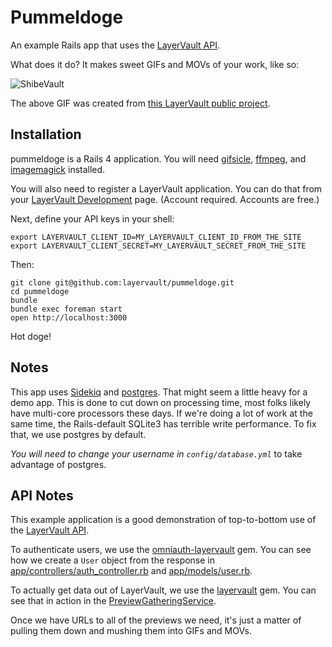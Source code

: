 # Pummeldoge

An example Rails app that uses the [LayerVault API](https://developers.layervault.com).

What does it do? It makes sweet GIFs and MOVs of your work, like so:

![ShibeVault](https://f.cloud.github.com/assets/47004/1699323/a823daba-5f91-11e3-9469-22f4d6e3a49d.gif)

The above GIF was created from [this LayerVault public project](https://layervault.com/kelly-sutton/Pummeldoge).

## Installation

pummeldoge is a Rails 4 application. You will need [gifsicle](http://www.lcdf.org/gifsicle/),
[ffmpeg](https://trac.ffmpeg.org/wiki/MacOSXCompilationGuide),
and [imagemagick](http://stackoverflow.com/questions/7053996/how-do-i-install-imagemagick-with-homebrew) installed.

You will also need to register a LayerVault application. You can do that from your [LayerVault Development](https://layervault.com/settings/development) page.
(Account required. Accounts are free.)

Next, define your API keys in your shell:

```
export LAYERVAULT_CLIENT_ID=MY_LAYERVAULT_CLIENT_ID_FROM_THE_SITE
export LAYERVAULT_CLIENT_SECRET=MY_LAYERVAULT_SECRET_FROM_THE_SITE
```

Then:

```
git clone git@github.com:layervault/pummeldoge.git
cd pummeldoge
bundle
bundle exec foreman start
open http://localhost:3000
```

Hot doge!

## Notes

This app uses [Sidekiq](https://github.com/mperham/sidekiq) and [postgres](http://www.postgresql.org/).
That might seem a little heavy for a demo app. This is done to cut down on processing time,
most folks likely have multi-core processors these days. If we're doing a lot of work at the same time,
the Rails-default SQLite3 has terrible write performance. To fix that, we use postgres by default.

*You will need to change your username in `config/database.yml`* to take advantage of postgres.

## API Notes

This example application is a good demonstration of top-to-bottom use of the [LayerVault API](https://developers.layervault.com).

To authenticate users, we use the [omniauth-layervault](https://github.com/layervault/omniauth-layervault) gem. You can
see how we create a `User` object from the response in
[app/controllers/auth_controller.rb](https://github.com/layervault/pummeldoge/blob/master/app/controllers/auth_controller.rb) and [app/models/user.rb](https://github.com/layervault/pummeldoge/blob/master/app/models/user.rb).

To actually get data out of LayerVault, we use the [layervault](https://github.com/layervault/layervault_ruby_client) gem.
You can see that in action in the [PreviewGatheringService](https://github.com/layervault/pummeldoge/blob/master/app/services/preview_gathering_service.rb).

Once we have URLs to all of the previews we need, it's just a matter of pulling them down and mushing
them into GIFs and MOVs.